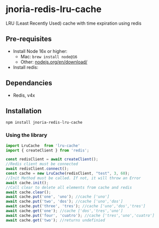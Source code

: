 #  jnoria-redis-lru-cache

LRU (Least Recently Used) cache with time expiration using redis

## Pre-requisites

- Install Node 16x or higher:
  - Mac: `brew install node@16`
  - Other: [nodejs.org/en/download/](https://nodejs.org/en/download/)
- Install redis:


## Dependancies

- Redis, v4x

## Installation

```
npm install jnoria-redis-lru-cache
```


### Using the library

```js
import LruCache  from 'lru-cache'
import { createClient } from 'redis';

const redisClient = await createClient();
//Redis client must be connected
await redisClient.connect();
const cache = new LruCache(redisClient, "test", 3, 60);
//Init Method must be called. If not, it will throw an Error
await cache.init();
//Call clear to delete all elements from cache and redis
await cache.clear();
await cache.put('one', 'uno'); //cache ['uno']
await cache.put('two', 'dos'); //cache ['uno','dos']
await cache.put('three', 'tres'); //cache ['uno','dos','tres']
await cache.get('one'); //cache ['dos','tres','uno']
await cache.put('four', 'cuatro'); //cache ['tres','uno','cuatro']
await cache.get('two'); //returns undefinied


```


